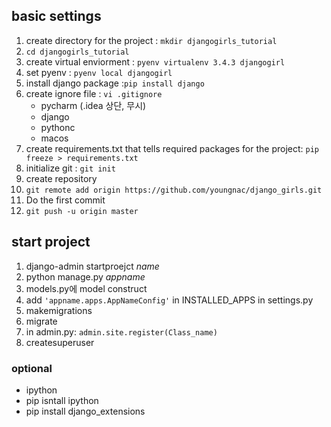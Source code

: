 ## basic settings
1. create directory for the project : `mkdir djangogirls_tutorial`
2. `cd djangogirls_tutorial`
3. create virtual enviorment : `pyenv virtualenv 3.4.3 djangogirl`
4. set pyenv : `pyenv local djangogirl`
5. install django package :`pip install django`
6. create ignore file : `vi .gitignore`
	- pycharm (.idea 상단, 무시)
	- django
	- pythonc
	- macos
7. create requirements.txt that tells required packages for the project: `pip freeze > requirements.txt`
8. initialize git : `git init`
9. create repository
10. `git remote add origin https://github.com/youngnac/django_girls.git`
11. Do the first commit
12. `git push -u origin master`

## start project
1. django-admin startproejct _name_
2. python manage.py _appname_
3. models.py에 model construct
4. add `'appname.apps.AppNameConfig'` in INSTALLED_APPS in settings.py
5. makemigrations
6. migrate
7. in admin.py: `admin.site.register(Class_name)`
8. createsuperuser

### optional
- ipython
- pip isntall ipython
- pip install django_extensions
